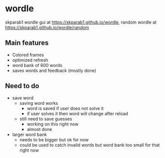 # wordle
skparab1 wordle gui at https://skparab1.github.io/wordle, random wordle at https://skparab1.github.io/wordle/random

## Main features
- Colored frames
- optimized refresh
- word bank of 600 words
- saves words and feedback (mostly done)

## Need to do
- save word
  - saving word works
    - word is saved if user does not solve it
    - if user solves it then word will change after reload
  - still need to save guesses
    - working on this right now
    - almost done
- larger word bank
  - needs to be bigger but ok for now
  - could be used to catch invalid words but word bank too small for that right now
